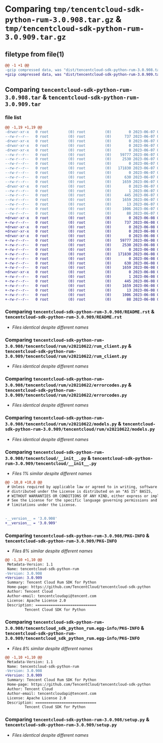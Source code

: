 # Comparing `tmp/tencentcloud-sdk-python-rum-3.0.908.tar.gz` & `tmp/tencentcloud-sdk-python-rum-3.0.909.tar.gz`

## filetype from file(1)

```diff
@@ -1 +1 @@
-gzip compressed data, was "dist/tencentcloud-sdk-python-rum-3.0.908.tar", last modified: Wed Jun  7 00:30:34 2023, max compression
+gzip compressed data, was "dist/tencentcloud-sdk-python-rum-3.0.909.tar", last modified: Thu Jun  8 00:31:26 2023, max compression
```

## Comparing `tencentcloud-sdk-python-rum-3.0.908.tar` & `tencentcloud-sdk-python-rum-3.0.909.tar`

### file list

```diff
@@ -1,19 +1,19 @@
-drwxr-xr-x   0 root         (0) root         (0)        0 2023-06-07 00:30:34.000000 tencentcloud-sdk-python-rum-3.0.908/
--rw-r--r--   0 root         (0) root         (0)      737 2023-06-07 00:30:34.000000 tencentcloud-sdk-python-rum-3.0.908/README.rst
-drwxr-xr-x   0 root         (0) root         (0)        0 2023-06-07 00:30:34.000000 tencentcloud-sdk-python-rum-3.0.908/tencentcloud/
-drwxr-xr-x   0 root         (0) root         (0)        0 2023-06-07 00:30:34.000000 tencentcloud-sdk-python-rum-3.0.908/tencentcloud/rum/
-drwxr-xr-x   0 root         (0) root         (0)        0 2023-06-07 00:30:34.000000 tencentcloud-sdk-python-rum-3.0.908/tencentcloud/rum/v20210622/
--rw-r--r--   0 root         (0) root         (0)    59777 2023-06-07 00:30:34.000000 tencentcloud-sdk-python-rum-3.0.908/tencentcloud/rum/v20210622/rum_client.py
--rw-r--r--   0 root         (0) root         (0)     2530 2023-06-07 00:30:34.000000 tencentcloud-sdk-python-rum-3.0.908/tencentcloud/rum/v20210622/errorcodes.py
--rw-r--r--   0 root         (0) root         (0)        0 2023-06-07 00:30:34.000000 tencentcloud-sdk-python-rum-3.0.908/tencentcloud/rum/v20210622/__init__.py
--rw-r--r--   0 root         (0) root         (0)   171830 2023-06-07 00:30:34.000000 tencentcloud-sdk-python-rum-3.0.908/tencentcloud/rum/v20210622/models.py
--rw-r--r--   0 root         (0) root         (0)        0 2023-06-07 00:30:34.000000 tencentcloud-sdk-python-rum-3.0.908/tencentcloud/rum/__init__.py
--rw-r--r--   0 root         (0) root         (0)      630 2023-06-07 00:30:34.000000 tencentcloud-sdk-python-rum-3.0.908/tencentcloud/__init__.py
--rw-r--r--   0 root         (0) root         (0)     1659 2023-06-07 00:30:34.000000 tencentcloud-sdk-python-rum-3.0.908/PKG-INFO
-drwxr-xr-x   0 root         (0) root         (0)        0 2023-06-07 00:30:34.000000 tencentcloud-sdk-python-rum-3.0.908/tencentcloud_sdk_python_rum.egg-info/
--rw-r--r--   0 root         (0) root         (0)        1 2023-06-07 00:30:34.000000 tencentcloud-sdk-python-rum-3.0.908/tencentcloud_sdk_python_rum.egg-info/dependency_links.txt
--rw-r--r--   0 root         (0) root         (0)      445 2023-06-07 00:30:34.000000 tencentcloud-sdk-python-rum-3.0.908/tencentcloud_sdk_python_rum.egg-info/SOURCES.txt
--rw-r--r--   0 root         (0) root         (0)     1659 2023-06-07 00:30:34.000000 tencentcloud-sdk-python-rum-3.0.908/tencentcloud_sdk_python_rum.egg-info/PKG-INFO
--rw-r--r--   0 root         (0) root         (0)       13 2023-06-07 00:30:34.000000 tencentcloud-sdk-python-rum-3.0.908/tencentcloud_sdk_python_rum.egg-info/top_level.txt
--rw-r--r--   0 root         (0) root         (0)     1006 2023-06-07 00:30:34.000000 tencentcloud-sdk-python-rum-3.0.908/setup.py
--rw-r--r--   0 root         (0) root         (0)       88 2023-06-07 00:30:34.000000 tencentcloud-sdk-python-rum-3.0.908/setup.cfg
+drwxr-xr-x   0 root         (0) root         (0)        0 2023-06-08 00:31:26.000000 tencentcloud-sdk-python-rum-3.0.909/
+-rw-r--r--   0 root         (0) root         (0)      737 2023-06-08 00:31:26.000000 tencentcloud-sdk-python-rum-3.0.909/README.rst
+drwxr-xr-x   0 root         (0) root         (0)        0 2023-06-08 00:31:26.000000 tencentcloud-sdk-python-rum-3.0.909/tencentcloud/
+drwxr-xr-x   0 root         (0) root         (0)        0 2023-06-08 00:31:26.000000 tencentcloud-sdk-python-rum-3.0.909/tencentcloud/rum/
+drwxr-xr-x   0 root         (0) root         (0)        0 2023-06-08 00:31:26.000000 tencentcloud-sdk-python-rum-3.0.909/tencentcloud/rum/v20210622/
+-rw-r--r--   0 root         (0) root         (0)    59777 2023-06-08 00:31:26.000000 tencentcloud-sdk-python-rum-3.0.909/tencentcloud/rum/v20210622/rum_client.py
+-rw-r--r--   0 root         (0) root         (0)     2530 2023-06-08 00:31:26.000000 tencentcloud-sdk-python-rum-3.0.909/tencentcloud/rum/v20210622/errorcodes.py
+-rw-r--r--   0 root         (0) root         (0)        0 2023-06-08 00:31:26.000000 tencentcloud-sdk-python-rum-3.0.909/tencentcloud/rum/v20210622/__init__.py
+-rw-r--r--   0 root         (0) root         (0)   171830 2023-06-08 00:31:26.000000 tencentcloud-sdk-python-rum-3.0.909/tencentcloud/rum/v20210622/models.py
+-rw-r--r--   0 root         (0) root         (0)        0 2023-06-08 00:31:26.000000 tencentcloud-sdk-python-rum-3.0.909/tencentcloud/rum/__init__.py
+-rw-r--r--   0 root         (0) root         (0)      630 2023-06-08 00:31:26.000000 tencentcloud-sdk-python-rum-3.0.909/tencentcloud/__init__.py
+-rw-r--r--   0 root         (0) root         (0)     1659 2023-06-08 00:31:26.000000 tencentcloud-sdk-python-rum-3.0.909/PKG-INFO
+drwxr-xr-x   0 root         (0) root         (0)        0 2023-06-08 00:31:26.000000 tencentcloud-sdk-python-rum-3.0.909/tencentcloud_sdk_python_rum.egg-info/
+-rw-r--r--   0 root         (0) root         (0)        1 2023-06-08 00:31:26.000000 tencentcloud-sdk-python-rum-3.0.909/tencentcloud_sdk_python_rum.egg-info/dependency_links.txt
+-rw-r--r--   0 root         (0) root         (0)      445 2023-06-08 00:31:26.000000 tencentcloud-sdk-python-rum-3.0.909/tencentcloud_sdk_python_rum.egg-info/SOURCES.txt
+-rw-r--r--   0 root         (0) root         (0)     1659 2023-06-08 00:31:26.000000 tencentcloud-sdk-python-rum-3.0.909/tencentcloud_sdk_python_rum.egg-info/PKG-INFO
+-rw-r--r--   0 root         (0) root         (0)       13 2023-06-08 00:31:26.000000 tencentcloud-sdk-python-rum-3.0.909/tencentcloud_sdk_python_rum.egg-info/top_level.txt
+-rw-r--r--   0 root         (0) root         (0)     1006 2023-06-08 00:31:26.000000 tencentcloud-sdk-python-rum-3.0.909/setup.py
+-rw-r--r--   0 root         (0) root         (0)       88 2023-06-08 00:31:26.000000 tencentcloud-sdk-python-rum-3.0.909/setup.cfg
```

### Comparing `tencentcloud-sdk-python-rum-3.0.908/README.rst` & `tencentcloud-sdk-python-rum-3.0.909/README.rst`

 * *Files identical despite different names*

### Comparing `tencentcloud-sdk-python-rum-3.0.908/tencentcloud/rum/v20210622/rum_client.py` & `tencentcloud-sdk-python-rum-3.0.909/tencentcloud/rum/v20210622/rum_client.py`

 * *Files identical despite different names*

### Comparing `tencentcloud-sdk-python-rum-3.0.908/tencentcloud/rum/v20210622/errorcodes.py` & `tencentcloud-sdk-python-rum-3.0.909/tencentcloud/rum/v20210622/errorcodes.py`

 * *Files identical despite different names*

### Comparing `tencentcloud-sdk-python-rum-3.0.908/tencentcloud/rum/v20210622/models.py` & `tencentcloud-sdk-python-rum-3.0.909/tencentcloud/rum/v20210622/models.py`

 * *Files identical despite different names*

### Comparing `tencentcloud-sdk-python-rum-3.0.908/tencentcloud/__init__.py` & `tencentcloud-sdk-python-rum-3.0.909/tencentcloud/__init__.py`

 * *Files 1% similar despite different names*

```diff
@@ -10,8 +10,8 @@
 # Unless required by applicable law or agreed to in writing, software
 # distributed under the License is distributed on an "AS IS" BASIS,
 # WITHOUT WARRANTIES OR CONDITIONS OF ANY KIND, either express or implied.
 # See the License for the specific language governing permissions and
 # limitations under the License.
 
 
-__version__ = '3.0.908'
+__version__ = '3.0.909'
```

### Comparing `tencentcloud-sdk-python-rum-3.0.908/PKG-INFO` & `tencentcloud-sdk-python-rum-3.0.909/PKG-INFO`

 * *Files 8% similar despite different names*

```diff
@@ -1,10 +1,10 @@
 Metadata-Version: 1.1
 Name: tencentcloud-sdk-python-rum
-Version: 3.0.908
+Version: 3.0.909
 Summary: Tencent Cloud Rum SDK for Python
 Home-page: https://github.com/TencentCloud/tencentcloud-sdk-python
 Author: Tencent Cloud
 Author-email: tencentcloudapi@tencent.com
 License: Apache License 2.0
 Description: ============================
         Tencent Cloud SDK for Python
```

### Comparing `tencentcloud-sdk-python-rum-3.0.908/tencentcloud_sdk_python_rum.egg-info/PKG-INFO` & `tencentcloud-sdk-python-rum-3.0.909/tencentcloud_sdk_python_rum.egg-info/PKG-INFO`

 * *Files 8% similar despite different names*

```diff
@@ -1,10 +1,10 @@
 Metadata-Version: 1.1
 Name: tencentcloud-sdk-python-rum
-Version: 3.0.908
+Version: 3.0.909
 Summary: Tencent Cloud Rum SDK for Python
 Home-page: https://github.com/TencentCloud/tencentcloud-sdk-python
 Author: Tencent Cloud
 Author-email: tencentcloudapi@tencent.com
 License: Apache License 2.0
 Description: ============================
         Tencent Cloud SDK for Python
```

### Comparing `tencentcloud-sdk-python-rum-3.0.908/setup.py` & `tencentcloud-sdk-python-rum-3.0.909/setup.py`

 * *Files identical despite different names*

